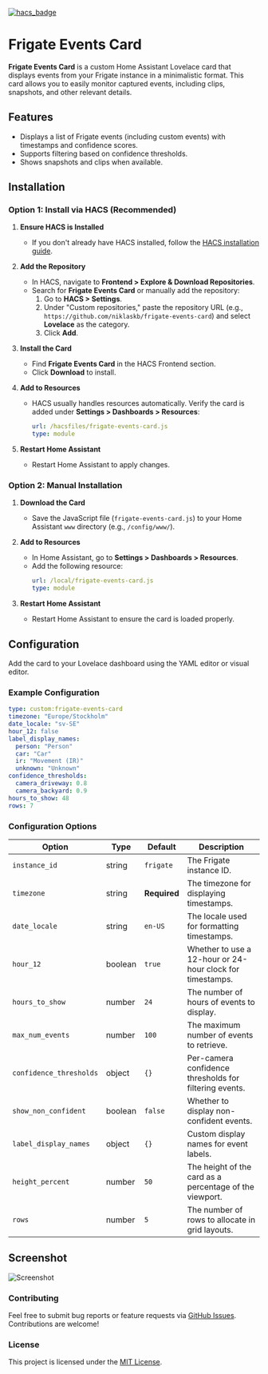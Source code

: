 [![hacs_badge](https://img.shields.io/badge/HACS-Custom-41BDF5.svg?style=for-the-badge)](https://github.com/hacs/integration)

# Frigate Events Card

**Frigate Events Card** is a custom Home Assistant Lovelace card that displays events from your Frigate instance in a minimalistic format. This card allows you to easily monitor captured events, including clips, snapshots, and other relevant details.

## Features
- Displays a list of Frigate events (including custom events) with timestamps and confidence scores.
- Supports filtering based on confidence thresholds.
- Shows snapshots and clips when available.


## Installation

### Option 1: Install via HACS (Recommended)

1. **Ensure HACS is Installed**
   - If you don't already have HACS installed, follow the [HACS installation guide](https://hacs.xyz/docs/setup/download).

2. **Add the Repository**
   - In HACS, navigate to **Frontend > Explore & Download Repositories**.
   - Search for **Frigate Events Card** or manually add the repository:
     1. Go to **HACS > Settings**.
     2. Under "Custom repositories," paste the repository URL (e.g., `https://github.com/niklaskb/frigate-events-card`) and select **Lovelace** as the category.
     3. Click **Add**.

3. **Install the Card**
   - Find **Frigate Events Card** in the HACS Frontend section.
   - Click **Download** to install.

4. **Add to Resources**
   - HACS usually handles resources automatically. Verify the card is added under **Settings > Dashboards > Resources**:
     ```yaml
     url: /hacsfiles/frigate-events-card.js
     type: module
     ```

5. **Restart Home Assistant**
   - Restart Home Assistant to apply changes.

### Option 2: Manual Installation

1. **Download the Card**
   - Save the JavaScript file (`frigate-events-card.js`) to your Home Assistant `www` directory (e.g., `/config/www/`).

2. **Add to Resources**
   - In Home Assistant, go to **Settings > Dashboards > Resources**.
   - Add the following resource:
     ```yaml
     url: /local/frigate-events-card.js
     type: module
     ```

3. **Restart Home Assistant**
   - Restart Home Assistant to ensure the card is loaded properly.


## Configuration

Add the card to your Lovelace dashboard using the YAML editor or visual editor.

### Example Configuration
```yaml
type: custom:frigate-events-card
timezone: "Europe/Stockholm"
date_locale: "sv-SE"
hour_12: false
label_display_names:
  person: "Person"
  car: "Car"
  ir: "Movement (IR)"
  unknown: "Unknown"
confidence_thresholds:
  camera_driveway: 0.8
  camera_backyard: 0.9
hours_to_show: 48
rows: 7
```

### Configuration Options
| Option                  | Type      | Default      | Description                                               |
|-------------------------|-----------|--------------|-----------------------------------------------------------|
| `instance_id`           | string    | `frigate`    | The Frigate instance ID.                                  |
| `timezone`              | string    | **Required** | The timezone for displaying timestamps.                   |
| `date_locale`           | string    | `en-US`      | The locale used for formatting timestamps.                |
| `hour_12`               | boolean   | `true`       | Whether to use a 12-hour or 24-hour clock for timestamps. |
| `hours_to_show`         | number    | `24`         | The number of hours of events to display.                 |
| `max_num_events`        | number    | `100`        | The maximum number of events to retrieve.                 |
| `confidence_thresholds` | object    | `{}`         | Per-camera confidence thresholds for filtering events.    |
| `show_non_confident`    | boolean   | `false`      | Whether to display non-confident events.                  |
| `label_display_names`   | object    | `{}`         | Custom display names for event labels.                    |
| `height_percent`        | number    | `50`         | The height of the card as a percentage of the viewport.   |
| `rows`                  | number    | `5`          | The number of rows to allocate in grid layouts.           |


## Screenshot
![Screenshot](https://github.com/user-attachments/assets/79bd387c-2ca6-4cb4-9073-d3685d5cfabe)


### Contributing

Feel free to submit bug reports or feature requests via [GitHub Issues](https://github.com/niklaskb/frigate-events-card/issues). Contributions are welcome!


### License

This project is licensed under the [MIT License](https://opensource.org/licenses/MIT).
